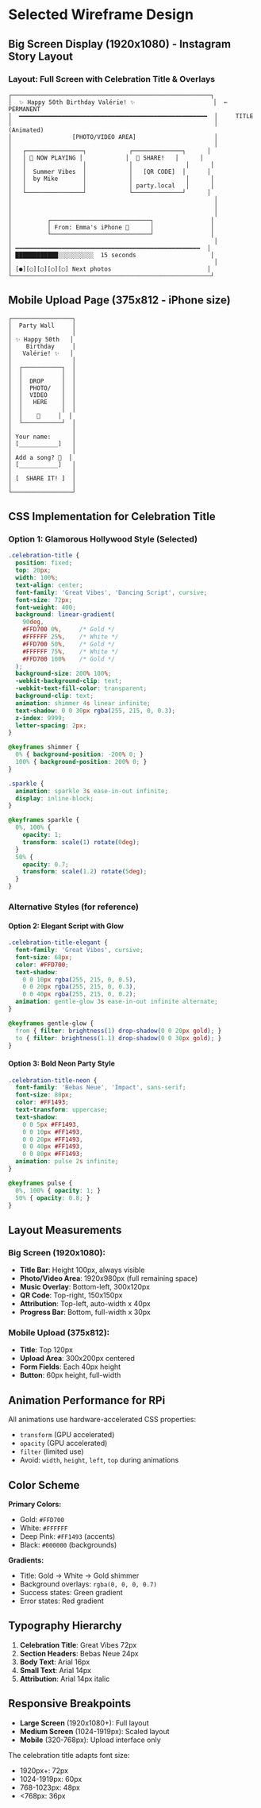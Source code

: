 # Selected Wireframe Design

## Big Screen Display (1920x1080) - Instagram Story Layout

### Layout: Full Screen with Celebration Title & Overlays

```
┌────────────────────────────────────────────────────────┐
│  ✨ Happy 50th Birthday Valérie! ✨                      │  ← PERMANENT
│  ━━━━━━━━━━━━━━━━━━━━━━━━━━━━━━━━━━━━━━━━━━━━━━━━━━━━━  │     TITLE
│                                                         │     (Animated)
│                 [PHOTO/VIDEO AREA]                      │
│                                                         │
│   ┌────────────────┐            ┌──────────────┐      │
│   │ 🎵 NOW PLAYING │            │  📱 SHARE!   │      │
│   │                │            │               │      │
│   │  Summer Vibes  │            │   [QR CODE]  │      │
│   │  by Mike       │            │               │      │
│   │                │            │ party.local   │      │
│   └────────────────┘            └──────────────┘      │
│                                                         │
│                                                         │
│                                                         │
│          ┌────────────────────────────┐                │
│          │ From: Emma's iPhone 📸      │                │
│          └────────────────────────────┘                │
│                                                         │
│ ━━━━━━━━━━━━━━━━━━━━━━━━━━━━━━━━━━━━━━━━━━━━━━━━━━━━  │
│ ████████████░░░░░░░░░░  15 seconds                     │
│                                                         │
│ [●][○][○][○][○] Next photos                           │
└────────────────────────────────────────────────────────┘
```

## Mobile Upload Page (375x812 - iPhone size)

```
┌─────────────────┐
│  Party Wall     │
│                 │
│ ✨ Happy 50th   │
│    Birthday     │
│   Valérie! ✨   │
│                 │
│  ┌───────────┐  │
│  │           │  │
│  │  DROP     │  │
│  │  PHOTO/   │  │
│  │  VIDEO    │  │
│  │   HERE    │  │
│  │           │  │
│  │    📸     │  │
│  └───────────┘  │
│                 │
│ Your name:      │
│ [___________]   │
│                 │
│ Add a song? 🎵  │
│ [___________]   │
│                 │
│ [  SHARE IT! ]  │
│                 │
└─────────────────┘
```

## CSS Implementation for Celebration Title

### Option 1: Glamorous Hollywood Style (Selected)

```css
.celebration-title {
  position: fixed;
  top: 20px;
  width: 100%;
  text-align: center;
  font-family: 'Great Vibes', 'Dancing Script', cursive;
  font-size: 72px;
  font-weight: 400;
  background: linear-gradient(
    90deg,
    #FFD700 0%,     /* Gold */
    #FFFFFF 25%,    /* White */
    #FFD700 50%,    /* Gold */
    #FFFFFF 75%,    /* White */
    #FFD700 100%    /* Gold */
  );
  background-size: 200% 100%;
  -webkit-background-clip: text;
  -webkit-text-fill-color: transparent;
  background-clip: text;
  animation: shimmer 4s linear infinite;
  text-shadow: 0 0 30px rgba(255, 215, 0, 0.3);
  z-index: 9999;
  letter-spacing: 2px;
}

@keyframes shimmer {
  0% { background-position: -200% 0; }
  100% { background-position: 200% 0; }
}

.sparkle {
  animation: sparkle 3s ease-in-out infinite;
  display: inline-block;
}

@keyframes sparkle {
  0%, 100% { 
    opacity: 1; 
    transform: scale(1) rotate(0deg); 
  }
  50% { 
    opacity: 0.7; 
    transform: scale(1.2) rotate(5deg); 
  }
}
```

### Alternative Styles (for reference)

#### Option 2: Elegant Script with Glow
```css
.celebration-title-elegant {
  font-family: 'Great Vibes', cursive;
  font-size: 68px;
  color: #FFD700;
  text-shadow: 
    0 0 10px rgba(255, 215, 0, 0.5),
    0 0 20px rgba(255, 215, 0, 0.3),
    0 0 40px rgba(255, 215, 0, 0.2);
  animation: gentle-glow 3s ease-in-out infinite alternate;
}

@keyframes gentle-glow {
  from { filter: brightness(1) drop-shadow(0 0 20px gold); }
  to { filter: brightness(1.1) drop-shadow(0 0 30px gold); }
}
```

#### Option 3: Bold Neon Party Style
```css
.celebration-title-neon {
  font-family: 'Bebas Neue', 'Impact', sans-serif;
  font-size: 80px;
  color: #FF1493;
  text-transform: uppercase;
  text-shadow: 
    0 0 5px #FF1493,
    0 0 10px #FF1493,
    0 0 20px #FF1493,
    0 0 40px #FF1493,
    0 0 80px #FF1493;
  animation: pulse 2s infinite;
}

@keyframes pulse {
  0%, 100% { opacity: 1; }
  50% { opacity: 0.8; }
}
```

## Layout Measurements

### Big Screen (1920x1080):
- **Title Bar**: Height 100px, always visible
- **Photo/Video Area**: 1920x980px (full remaining space)
- **Music Overlay**: Bottom-left, 300x120px
- **QR Code**: Top-right, 150x150px
- **Attribution**: Top-left, auto-width x 40px
- **Progress Bar**: Bottom, full-width x 30px

### Mobile Upload (375x812):
- **Title**: Top 120px
- **Upload Area**: 300x200px centered
- **Form Fields**: Each 40px height
- **Button**: 60px height, full-width

## Animation Performance for RPi

All animations use hardware-accelerated CSS properties:
- `transform` (GPU accelerated)
- `opacity` (GPU accelerated)
- `filter` (limited use)
- Avoid: `width`, `height`, `left`, `top` during animations

## Color Scheme

**Primary Colors:**
- Gold: `#FFD700`
- White: `#FFFFFF`
- Deep Pink: `#FF1493` (accents)
- Black: `#000000` (backgrounds)

**Gradients:**
- Title: Gold → White → Gold shimmer
- Background overlays: `rgba(0, 0, 0, 0.7)`
- Success states: Green gradient
- Error states: Red gradient

## Typography Hierarchy

1. **Celebration Title**: Great Vibes 72px
2. **Section Headers**: Bebas Neue 24px
3. **Body Text**: Arial 16px
4. **Small Text**: Arial 14px
5. **Attribution**: Arial 14px italic

## Responsive Breakpoints

- **Large Screen** (1920x1080+): Full layout
- **Medium Screen** (1024-1919px): Scaled layout
- **Mobile** (320-768px): Upload interface only

The celebration title adapts font size:
- 1920px+: 72px
- 1024-1919px: 60px
- 768-1023px: 48px
- <768px: 36px